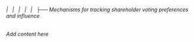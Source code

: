 ###### |   |   |   |   |   ├── Mechanisms for tracking shareholder voting preferences and influence

*Add content here*
